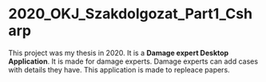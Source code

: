# 2020_OKJ_Szakdolgozat_Part1_Csharp

This project was my thesis in 2020.
It is a <b>Damage expert Desktop Application</b>. It is made for damage experts.
Damage experts can add cases with details they have. This application is made to repleace papers.

